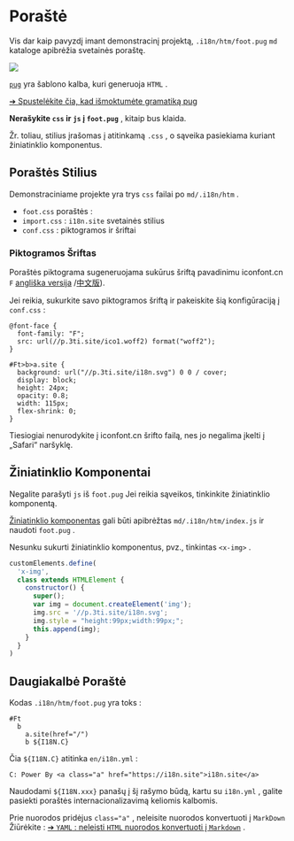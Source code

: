 # Poraštė

Vis dar kaip pavyzdį imant demonstracinį projektą, `.i18n/htm/foot.pug` `md` kataloge apibrėžia svetainės poraštę.

![](https://p.3ti.site/1721286077.avif)

[`pug`](https://pugjs.org) yra šablono kalba, kuri generuoja `HTML` .

[➔ Spustelėkite čia, kad išmoktumėte gramatiką pug](https://pugjs.org)

**Nerašykite `css` ir `js` į `foot.pug`** , kitaip bus klaida.

Žr. toliau, stilius įrašomas į atitinkamą `.css` , o sąveika pasiekiama kuriant žiniatinklio komponentus.

## Poraštės Stilius

Demonstraciniame projekte yra trys `css` failai po `md/.i18n/htm` .

* `foot.css` poraštės :
* `import.css` : `i18n.site` svetainės stilius
* `conf.css` : piktogramos ir šriftai

### Piktogramos Šriftas

Poraštės piktograma sugeneruojama sukūrus šriftą pavadinimu iconfont.cn `F` [angliška versija](https://www.iconfont.cn/?lang=en-us) /[中文版](https://www.iconfont.cn/?lang=zh)).

Jei reikia, sukurkite savo piktogramos šriftą ir pakeiskite šią konfigūraciją į `conf.css` :

```
@font-face {
  font-family: "F";
  src: url(//p.3ti.site/ico1.woff2) format("woff2");
}

#Ft>b>a.site {
  background: url("//p.3ti.site/i18n.svg") 0 0 / cover;
  display: block;
  height: 24px;
  opacity: 0.8;
  width: 115px;
  flex-shrink: 0;
}
```

Tiesiogiai nenurodykite į iconfont.cn šrifto failą, nes jo negalima įkelti į „Safari“ naršyklę.

## Žiniatinklio Komponentai

Negalite parašyti `js` iš `foot.pug` Jei reikia sąveikos, tinkinkite žiniatinklio komponentą.

[Žiniatinklio komponentas](https://www.freecodecamp.org/news/build-your-first-web-component/) gali būti apibrėžtas `md/.i18n/htm/index.js` ir naudoti `foot.pug` .

Nesunku sukurti žiniatinklio komponentus, pvz., tinkintas `<x-img>` .

```js
customElements.define(
  'x-img',
  class extends HTMLElement {
    constructor() {
      super();
      var img = document.createElement('img');
      img.src = '//p.3ti.site/i18n.svg';
      img.style = "height:99px;width:99px;";
      this.append(img);
    }
  }
)
```

## Daugiakalbė Poraštė

Kodas `.i18n/htm/foot.pug` yra toks :

```
#Ft
  b
    a.site(href="/")
    b ${I18N.C}
```

Čia `${I18N.C}` atitinka `en/i18n.yml` :

```
C: Power By <a class="a" href="https://i18n.site">i18n.site</a>
```

Naudodami `${I18N.xxx}` panašų į šį rašymo būdą, kartu su `i18n.yml` , galite pasiekti poraštės internacionalizavimą keliomis kalbomis.

Prie nuorodos pridėjus `class="a"` , neleisite nuorodos konvertuoti į `MarkDown` Žiūrėkite :
 [➔ `YAML` : neleisti `HTML` nuorodos konvertuoti į `Markdown`](/i18/qa#H2) .
